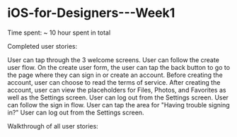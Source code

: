 # iOS-for-Designers---Week1
Time spent: ~ 10 hour spent in total

Completed user stories:

  User can tap through the 3 welcome screens.
  User can follow the create user flow.
    On the create user form, the user can tap the back button to go to the page where they can sign in or create an account.
    Before creating the account, user can choose to read the terms of service.
    After creating the account, user can view the placeholders for Files, Photos, and Favorites as well as the Settings screen.
    User can log out from the Settings screen.
  User can follow the sign in flow.
    User can tap the area for "Having trouble signing in?"
    User can log out from the Settings screen.

Walkthrough of all user stories:
  
